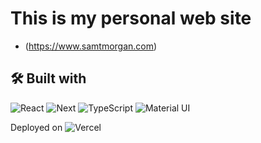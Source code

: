 # This is my personal web site
- (https://www.samtmorgan.com)

## 🛠️ Built with

![React](https://img.shields.io/badge/-React-61DAFB?logo=react&logoColor=white&style=for-the-badge)
![Next](https://img.shields.io/badge/-Next-000000?logo=next.js&logoColor=white&style=for-the-badge)
![TypeScript](https://img.shields.io/badge/-TypeScript-007ACC?logo=typescript&logoColor=white&style=for-the-badge)
![Material UI](https://img.shields.io/badge/-Material%20UI-0081CB?logo=material-ui&logoColor=white&style=for-the-badge)

Deployed on ![Vercel](https://img.shields.io/badge/-Vercel-000000?logo=vercel&logoColor=white&style=for-the-badge)

